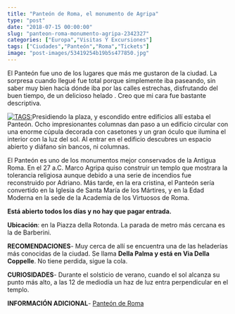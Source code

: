 ```yaml
---
title: "Panteón de Roma, el monumento de Agripa"
type: "post"
date: "2018-07-15 00:00:00"
slug: "panteon-roma-monumento-agripa-2342327"
categories: ["Europa","Visitas Y Excursiones"]
tags: ["Ciudades","Panteón","Roma","Tickets"]
image: "post-images/53419254b19b5s477850.jpg"
---
```


El Panteón fue uno de los lugares que más me gustaron de la ciudad. La sorpresa cuando llegué fue total porque simplemente iba paseando, sin saber muy bien hacia dónde iba por las calles estrechas, disfrutando del buen tiempo, de un delicioso helado . Creo que mi cara fue bastante descriptiva.

[ ![ TAGS:](post-images/53419254b19b5s477850.jpg "interior del Panteón by Mario inoportuno ")](https://www.flickr.com/photos/inoportuno/4820693928/sizes/l/in/photostream/)Presidiendo la plaza, y escondido entre edificios allí estaba el Panteón. Ocho impresionantes columnas dan paso a un edificio circular con una enorme cúpula decorada con casetones y un gran óculo que ilumina el interior con la luz del sol. Al entrar en el edificio descubres un espacio abierto y diáfano sin bancos, ni columnas.

El Panteón es uno de los monumentos mejor conservados de la Antigua Roma. En el 27 a.C. Marco Agripa quiso construir un templo que mostrara la tolerancia religiosa aunque debido a una serie de incendios fue reconstruido por Adriano. Más tarde, en la era cristina, el Panteón sería convertido en la Iglesia de Santa María de los Mártires, y en la Edad Moderna en la sede de la Academia de los Virtuosos de Roma.

**Está abierto todos los días y no hay que pagar entrada.**

**Ubicación**: en la Piazza della Rotonda. La parada de metro más cercana es la de Barberini.  
  
**RECOMENDACIONES**- Muy cerca de allí se encuentra una de las heladerías más conocidas de la ciudad. Se llama **Della Palma y está en Via Della Coppelle**. No tiene perdida, sigue la cola.

**CURIOSIDADES**- Durante el solsticio de verano, cuando el sol alcanza su punto más alto, a las 12 de mediodía un haz de luz entra perpendicular en el templo.

**INFORMACIÓN ADICIONAL**- [Panteón de Roma](http://www.nationalgeographic.com.es/viajes/grandes-reportajes/los-secretos-del-panteon-roma_11000)